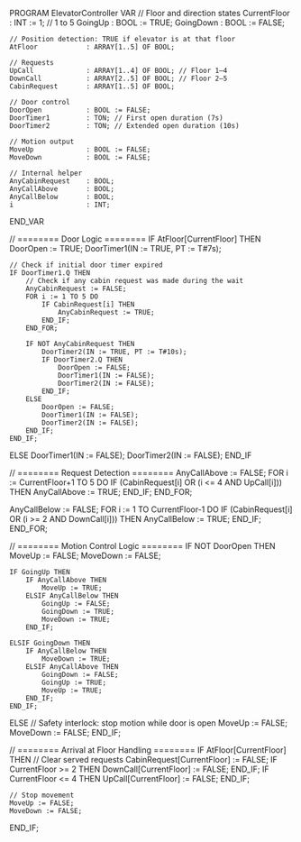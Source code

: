 PROGRAM ElevatorController
VAR
    // Floor and direction states
    CurrentFloor       : INT := 1;            // 1 to 5
    GoingUp            : BOOL := TRUE;
    GoingDown          : BOOL := FALSE;

    // Position detection: TRUE if elevator is at that floor
    AtFloor            : ARRAY[1..5] OF BOOL;

    // Requests
    UpCall             : ARRAY[1..4] OF BOOL; // Floor 1–4
    DownCall           : ARRAY[2..5] OF BOOL; // Floor 2–5
    CabinRequest       : ARRAY[1..5] OF BOOL;

    // Door control
    DoorOpen           : BOOL := FALSE;
    DoorTimer1         : TON; // First open duration (7s)
    DoorTimer2         : TON; // Extended open duration (10s)

    // Motion output
    MoveUp             : BOOL := FALSE;
    MoveDown           : BOOL := FALSE;

    // Internal helper
    AnyCabinRequest    : BOOL;
    AnyCallAbove       : BOOL;
    AnyCallBelow       : BOOL;
    i                  : INT;
END_VAR

// ======== Door Logic ========
IF AtFloor[CurrentFloor] THEN
    DoorOpen := TRUE;
    DoorTimer1(IN := TRUE, PT := T#7s);

    // Check if initial door timer expired
    IF DoorTimer1.Q THEN
        // Check if any cabin request was made during the wait
        AnyCabinRequest := FALSE;
        FOR i := 1 TO 5 DO
            IF CabinRequest[i] THEN
                AnyCabinRequest := TRUE;
            END_IF;
        END_FOR;

        IF NOT AnyCabinRequest THEN
            DoorTimer2(IN := TRUE, PT := T#10s);
            IF DoorTimer2.Q THEN
                DoorOpen := FALSE;
                DoorTimer1(IN := FALSE);
                DoorTimer2(IN := FALSE);
            END_IF;
        ELSE
            DoorOpen := FALSE;
            DoorTimer1(IN := FALSE);
            DoorTimer2(IN := FALSE);
        END_IF;
    END_IF;
ELSE
    DoorTimer1(IN := FALSE);
    DoorTimer2(IN := FALSE);
END_IF

// ======== Request Detection ========
AnyCallAbove := FALSE;
FOR i := CurrentFloor+1 TO 5 DO
    IF (CabinRequest[i] OR (i <= 4 AND UpCall[i])) THEN
        AnyCallAbove := TRUE;
    END_IF;
END_FOR;

AnyCallBelow := FALSE;
FOR i := 1 TO CurrentFloor-1 DO
    IF (CabinRequest[i] OR (i >= 2 AND DownCall[i])) THEN
        AnyCallBelow := TRUE;
    END_IF;
END_FOR;

// ======== Motion Control Logic ========
IF NOT DoorOpen THEN
    MoveUp := FALSE;
    MoveDown := FALSE;

    IF GoingUp THEN
        IF AnyCallAbove THEN
            MoveUp := TRUE;
        ELSIF AnyCallBelow THEN
            GoingUp := FALSE;
            GoingDown := TRUE;
            MoveDown := TRUE;
        END_IF;

    ELSIF GoingDown THEN
        IF AnyCallBelow THEN
            MoveDown := TRUE;
        ELSIF AnyCallAbove THEN
            GoingDown := FALSE;
            GoingUp := TRUE;
            MoveUp := TRUE;
        END_IF;
    END_IF;
ELSE
    // Safety interlock: stop motion while door is open
    MoveUp := FALSE;
    MoveDown := FALSE;
END_IF;

// ======== Arrival at Floor Handling ========
IF AtFloor[CurrentFloor] THEN
    // Clear served requests
    CabinRequest[CurrentFloor] := FALSE;
    IF CurrentFloor >= 2 THEN DownCall[CurrentFloor] := FALSE; END_IF;
    IF CurrentFloor <= 4 THEN UpCall[CurrentFloor] := FALSE; END_IF;

    // Stop movement
    MoveUp := FALSE;
    MoveDown := FALSE;
END_IF;
